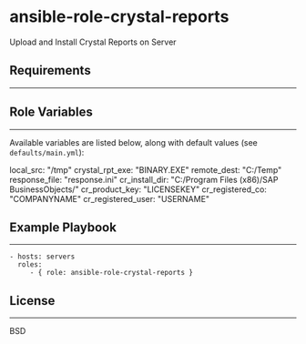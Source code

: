 ansible-role-crystal-reports
=========

Upload and Install Crystal Reports on Server

## Requirements
------------



## Role Variables
--------------
Available variables are listed below, along with default values (see `defaults/main.yml`):

  local_src: "/tmp"
  crystal_rpt_exe: "BINARY.EXE"
  remote_dest: "C:/Temp"
  response_file: "response.ini"
  cr_install_dir: "C:/Program Files (x86)/SAP BusinessObjects/"
  cr_product_key: "LICENSEKEY"
  cr_registered_co: "COMPANYNAME"
  cr_registered_user: "USERNAME"


## Example Playbook
----------------


    - hosts: servers
      roles:
         - { role: ansible-role-crystal-reports }

## License
-------

BSD

